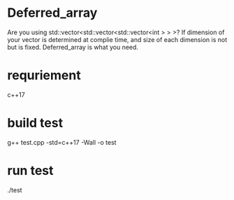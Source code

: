 # Deferred_array
Are you using std::vector<std::vector<std::vector<int \> \> \>? 
If dimension of your vector is determined at complie time, and size of each dimension is not but is fixed. 
Deferred_array is what you need.

# requriement
c++17

# build test
g++ test.cpp -std=c++17 -Wall -o test

# run test
./test

